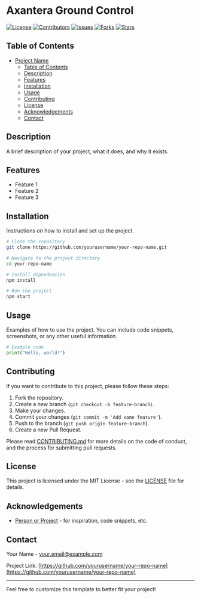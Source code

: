 # Axantera Ground Control

[![License](https://img.shields.io/github/license/flyawaysloth147/AGCs)](LICENSE)
[![Contributors](https://img.shields.io/github/contributors/flyawaysloth147/AGCs)](https://github.com/flyawaysloth147/AGCs/graphs/contributors)
[![Issues](https://img.shields.io/github/issues/flyawaysloth147/AGCs)](https://github.com/flyawaysloth147/AGCs/issues)
[![Forks](https://img.shields.io/github/forks/flyawaysloth147/AGCs)](https://github.com/flyawaysloth147/AGCs/network/members)
[![Stars](https://img.shields.io/github/stars/flyawaysloth147/AGCs)](https://github.com/flyawaysloth147/AGCs/stargazers)

## Table of Contents

- [Project Name](#project-name)
  - [Table of Contents](#table-of-contents)
  - [Description](#description)
  - [Features](#features)
  - [Installation](#installation)
  - [Usage](#usage)
  - [Contributing](#contributing)
  - [License](#license)
  - [Acknowledgements](#acknowledgements)
  - [Contact](#contact)

## Description

A brief description of your project, what it does, and why it exists.

## Features

- Feature 1
- Feature 2
- Feature 3

## Installation

Instructions on how to install and set up the project.

```bash
# Clone the repository
git clone https://github.com/yourusername/your-repo-name.git

# Navigate to the project directory
cd your-repo-name

# Install dependencies
npm install

# Run the project
npm start
```

## Usage

Examples of how to use the project. You can include code snippets, screenshots, or any other useful information.

```python
# Example code
print("Hello, world!")
```

## Contributing

If you want to contribute to this project, please follow these steps:

1. Fork the repository.
2. Create a new branch (`git checkout -b feature-branch`).
3. Make your changes.
4. Commit your changes (`git commit -m 'Add some feature'`).
5. Push to the branch (`git push origin feature-branch`).
6. Create a new Pull Request.

Please read [CONTRIBUTING.md](CONTRIBUTING.md) for more details on the code of conduct, and the process for submitting pull requests.

## License

This project is licensed under the MIT License - see the [LICENSE](LICENSE) file for details.

## Acknowledgements

- [Person or Project](link) - for inspiration, code snippets, etc.

## Contact

Your Name - [your.email@example.com](mailto:your.email@example.com)

Project Link: [https://github.com/yourusername/your-repo-name](https://github.com/yourusername/your-repo-name)

---

Feel free to customize this template to better fit your project!